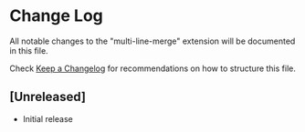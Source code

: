# Change Log

All notable changes to the "multi-line-merge" extension will be documented in this file.

Check [Keep a Changelog](http://keepachangelog.com/) for recommendations on how to structure this file.

## [Unreleased]

- Initial release